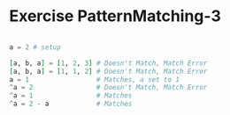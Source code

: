 Exercise PatternMatching-3
==========================

```elixir

a = 2 # setup

[a, b, a] = [1, 2, 3] # Doesn't Match, Match Error
[a, b, a] = [1, 1, 2] # Doesn't Match, Match Error
a = 1                 # Matches, a set to 1
^a = 2                # Doesn't Match, Match Error
^a = 1                # Matches
^a = 2 - a            # Matches

```
